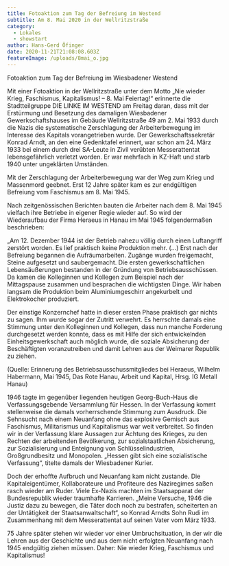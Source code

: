 ```yaml
---
title: Fotoaktion zum Tag der Befreiung im Westend
subtitle: Am 8. Mai 2020 in der Wellritzstraße
category:
  - Lokales
  - showstart
author: Hans-Gerd Öfinger
date: 2020-11-21T21:08:08.603Z
featureImage: /uploads/8mai_o.jpg
---
```

Fotoaktion zum Tag der Befreiung im Wiesbadener Westend

Mit einer Fotoaktion in der Wellritzstraße unter dem Motto „Nie wieder Krieg, Faschismus, Kapitalismus! – 8. Mai Feiertag!“ erinnerte die Stadtteilgruppe DIE LINKE IM WESTEND am Freitag daran, dass mit der Erstürmung und Besetzung des damaligen Wiesbadener Gewerkschaftshauses im Gebäude Wellritzstraße 49 am 2. Mai 1933 durch die Nazis die systematische Zerschlagung der Arbeiterbewegung im Interesse des Kapitals vorangetrieben wurde. Der Gewerkschaftssekretär Konrad Arndt, an den eine Gedenktafel erinnert, war schon am 24. März 1933 bei einem durch drei SA-Leute in Zivil verübten Messerattentat lebensgefährlich verletzt worden. Er war mehrfach in KZ-Haft und starb 1940 unter ungeklärten Umständen.

Mit der Zerschlagung der Arbeiterbewegung war der Weg zum Krieg und Massenmord geebnet. Erst 12 Jahre später kam es zur endgültigen Befreiung vom Faschismus am 8. Mai 1945.

Nach zeitgenössischen Berichten bauten die Arbeiter nach dem 8. Mai 1945 vielfach ihre Betriebe in eigener Regie wieder auf. So wird der Wiederaufbau der Firma Heraeus in Hanau im Mai 1945 folgendermaßen beschrieben:

„Am 12. Dezember 1944 ist der Betrieb nahezu völlig durch einen Luftangriff zerstört worden. Es lief praktisch keine Produktion mehr. (…) Erst nach der Befreiung begannen die Aufräumarbeiten. Zugänge wurden freigemacht, Steine aufgesetzt und saubergemacht. Die ersten gewerkschaftlichen Lebensäußerungen bestanden in der Gründung von Betriebsausschüssen. Da kamen die Kolleginnen und Kollegen zum Beispiel nach der Mittagspause zusammen und besprachen die wichtigsten Dinge. Wir haben langsam die Produktion beim Aluminiumgeschirr angekurbelt und Elektrokocher produziert.

Der einstige Konzernchef hatte in dieser ersten Phase praktisch gar nichts zu sagen. Ihm wurde sogar der Zutritt verwehrt. Es herrschte damals eine Stimmung unter den Kolleginnen und Kollegen, dass nun manche Forderung durchgesetzt werden konnte, dass es mit Hilfe der sich entwickelnden Einheitsgewerkschaft auch möglich wurde, die soziale Absicherung der Beschäftigten voranzutreiben und damit Lehren aus der Weimarer Republik zu ziehen.

(Quelle: Erinnerung des Betriebsausschussmitgliedes bei Heraeus, Wilhelm Habermann, Mai 1945, Das Rote Hanau, Arbeit und Kapital, Hrsg. IG Metall Hanau)

1946 tagte im gegenüber liegenden heutigen Georg-Buch-Haus die Verfassungsgebende Versammlung für Hessen. In der Verfassung kommt stellenweise die damals vorherrschende Stimmung zum Ausdruck. Die Sehnsucht nach einem Neuanfang ohne das explosive Gemisch aus Faschismus, Militarismus und Kapitalismus war weit verbreitet. So finden wir in der Verfassung klare Aussagen zur Ächtung des Krieges, zu den Rechten der arbeitenden Bevölkerung, zur sozialstaatlichen Absicherung, zur Sozialisierung und Enteignung von Schlüsselindustrien, Großgrundbesitz und Monopolen. „Hessen gibt sich eine sozialistische Verfassung“, titelte damals der Wiesbadener Kurier.

Doch der erhoffte Aufbruch und Neuanfang kam nicht zustande. Die Kapitaleigentümer, Kollaborateure und Profiteure des Naziregimes saßen rasch wieder am Ruder. Viele Ex-Nazis machten im Staatsapparat der Bundesrepublik wieder traumhafte Karrieren. „Meine Versuche, 1946 die Justiz dazu zu bewegen, die Täter doch noch zu bestrafen, scheiterten an der Untätigkeit der Staatsanwaltschaft“, so Konrad Arndts Sohn Rudi im Zusammenhang mit dem Messerattentat auf seinen Vater vom März 1933.

75 Jahre später stehen wir wieder vor einer Umbruchsituation, in der wir die Lehren aus der Geschichte und aus dem nicht erfolgten Neuanfang nach 1945 endgültig ziehen müssen. Daher: Nie wieder Krieg, Faschismus und Kapitalismus!